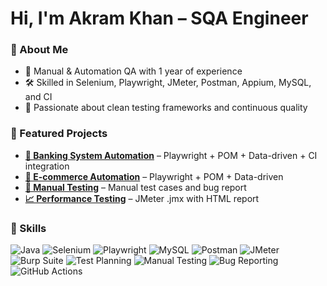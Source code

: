 # Hi, I'm Akram Khan – SQA Engineer

### 📌 About Me
- 🧪 Manual & Automation QA with 1 year of experience  
- 🛠️ Skilled in Selenium, Playwright, JMeter, Postman, Appium, MySQL, and CI  
- 🚀 Passionate about clean testing frameworks and continuous quality  

### 🌟 Featured Projects
- **[🏦 Banking System Automation](https://github.com/Akram-BSMRSTU/Automation_Testing_Banking-System)** – Playwright + POM + Data-driven + CI integration  
- **[🛒 E-commerce Automation](https://github.com/Akram-BSMRSTU/WafiLife_QA_Automation)** – Playwright + POM + Data-driven
- **[📝 Manual Testing](https://github.com/Akram-BSMRSTU/Manual_Testing_Banking_System)** – Manual test cases and bug report  
- **[📈 Performance Testing](https://github.com/Akram-BSMRSTU/PerformanceTest_USBangla)** – JMeter .jmx with HTML report  
 

### 🧠 Skills
![Java](https://img.shields.io/badge/Java-007396?logo=java&logoColor=white) 
![Selenium](https://img.shields.io/badge/Selenium-43B02A?logo=selenium&logoColor=white) 
![Playwright](https://img.shields.io/badge/Playwright-2EAD33?logo=playwright&logoColor=white) 
![MySQL](https://img.shields.io/badge/MySQL-005C84?logo=mysql&logoColor=white)
![Postman](https://img.shields.io/badge/Postman-FF6C37?logo=postman&logoColor=white) 
![JMeter](https://img.shields.io/badge/JMeter-D22128?logo=apache-jmeter&logoColor=white)   
![Burp Suite](https://img.shields.io/badge/Burp_Suite-blue?logo=burp-suite&logoColor=white) 
![Test Planning](https://img.shields.io/badge/Test_Planning-lightgrey) 
![Manual Testing](https://img.shields.io/badge/Manual_Testing-grey) 
![Bug Reporting](https://img.shields.io/badge/Bug_Reporting-red)
![GitHub Actions](https://img.shields.io/badge/GitHub_Actions-2088FF?logo=github-actions&logoColor=white) 




